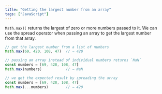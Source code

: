 ```yaml
---
title: "Getting the largest number from an array"
tags: ["JavaScript"]
---
```

`Math.max()` returns the largest of zero or more numbers passed to it. We can use the spread operator when passing an array to get the largest number from that array.

```js
// get the largest number from a list of numbers
Math.max(69, 420, 108, 47)  // ⇒ 420

// passing an array instead of individual numbers returns `NaN`
const numbers = [69, 420, 108, 47]
Math.max(numbers)           // ⇒ NaN

// we get the expected result by spreading the array
const numbers = [69, 420, 108, 47]
Math.max(...numbers)        // ⇒ 420
```